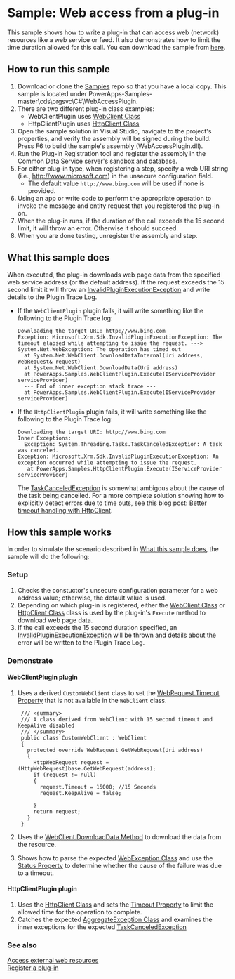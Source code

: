 # Sample: Web access from a plug-in

This sample shows how to write a plug-in that can access web (network) resources like a web service or feed. It also demonstrates how to limit the time duration allowed for this call. You can download the sample from [here](https://github.com/Microsoft/PowerApps-Samples/tree/master/cds/orgsvc/C%23/WebAccessPlugin).

## How to run this sample

1. Download or clone the [Samples](https://github.com/Microsoft/PowerApps-Samples) repo so that you have a local copy. This sample is located under PowerApps-Samples-master\cds\orgsvc\C#\WebAccessPlugin.
1. There are two different plug-in class examples: 
    - WebClientPlugin uses [WebClient Class](https://docs.microsoft.com/en-us/dotnet/api/system.net.webclient)
    - HttpClientPlugin uses [HttpClient Class](https://docs.microsoft.com/en-us/dotnet/api/system.net.http.httpclient)
1. Open the sample solution in Visual Studio, navigate to the project's properties, and verify the assembly will be signed during the build. Press F6 to build the sample's assembly (WebAccessPlugin.dll).
1. Run the Plug-in Registration tool and register the assembly in the Common Data Service server's sandbox and database. 
1. For either plug-in type, when registering a step, specify a web URI string (i.e., http://www.microsoft.com) in the unsecure configuration field.
    - The default value `http://www.bing.com` will be used if none is provided.
1. Using an app or write code to perform the appropriate operation to invoke the message and entity request that you registered the plug-in on.
1. When the plug-in runs, if the duration of the call exceeds the 15 second limit, it will throw an error. Otherwise it should succeed.
1. When you are done testing, unregister the assembly and step.

## What this sample does

When executed, the plug-in downloads web page data from the specified web service address (or the default address). 
If the request exceeds the 15 second limit it will throw an [InvalidPluginExecutionException](https://docs.microsoft.com/en-us/dotnet/api/microsoft.xrm.sdk.invalidpluginexecutionexception) 
and write details to the Plugin Trace Log.

- If the `WebClientPlugin` plugin fails, it will write something like the following to the Plugin Trace log:
    ```
    Downloading the target URI: http://www.bing.com
    Exception: Microsoft.Xrm.Sdk.InvalidPluginExecutionException: The timeout elapsed while attempting to issue the request. ---> System.Net.WebException: The operation has timed out
      at System.Net.WebClient.DownloadDataInternal(Uri address, WebRequest& request)
      at System.Net.WebClient.DownloadData(Uri address)
      at PowerApps.Samples.WebClientPlugin.Execute(IServiceProvider serviceProvider)
      --- End of inner exception stack trace ---
      at PowerApps.Samples.WebClientPlugin.Execute(IServiceProvider serviceProvider)
    ```

- If the `HttpClientPlugin` plugin fails, it will write something like the following to the Plugin Trace log:
    ```
    Downloading the target URI: http://www.bing.com
    Inner Exceptions:
      Exception: System.Threading.Tasks.TaskCanceledException: A task was canceled.
    Exception: Microsoft.Xrm.Sdk.InvalidPluginExecutionException: An exception occurred while attempting to issue the request.
       at PowerApps.Samples.HttpClientPlugin.Execute(IServiceProvider serviceProvider)
    ```
    The [TaskCanceledException](https://docs.microsoft.com/en-us/dotnet/api/system.threading.tasks.taskcanceledexception) is somewhat ambigous about the cause of the task being cancelled. For a more complete solution showing how to explicitly detect errors due to time outs, see this blog post: [Better timeout handling with HttpClient](https://thomaslevesque.com/2018/02/25/better-timeout-handling-with-httpclient/).

## How this sample works

In order to simulate the scenario described in [What this sample does](#what-this-sample-does), the sample will do the following:

### Setup

1. Checks the constuctor's unsecure configuration parameter for a web address value; otherwise, the default value is used.
2. Depending on which plug-in is registered, either the  [WebClient Class](https://docs.microsoft.com/en-us/dotnet/api/system.net.webclient) or  [HttpClient Class](https://docs.microsoft.com/en-us/dotnet/api/system.net.http.httpclient) class is used by the plug-in's `Execute` method to download web page data.
3. If the call exceeds the 15 second duration specified, an [InvalidPluginExecutionException](https://docs.microsoft.com/en-us/dotnet/api/microsoft.xrm.sdk.invalidpluginexecutionexception) will be thrown and details about the error will be written to the Plugin Trace Log.

### Demonstrate

#### WebClientPlugin plugin

1. Uses a derived `CustomWebClient` class to set the [WebRequest.Timeout Property](https://docs.microsoft.com/en-us/dotnet/api/system.net.webrequest.timeout) that is not available in the `WebClient` class.

   ````
    /// <summary>
    /// A class derived from WebClient with 15 second timeout and KeepAlive disabled
    /// </summary>
    public class CustomWebClient : WebClient
    {
      protected override WebRequest GetWebRequest(Uri address)
      {
        HttpWebRequest request = (HttpWebRequest)base.GetWebRequest(address);
        if (request != null)
        {
          request.Timeout = 15000; //15 Seconds
          request.KeepAlive = false;
          
        }
        return request;
      }
    }
    ````

1. Uses the [WebClient.DownloadData Method](https://docs.microsoft.com/en-us/dotnet/api/system.net.webclient.downloaddata) to download the data from the resource.
1. Shows how to parse the expected [WebException Class](https://docs.microsoft.com/en-us/dotnet/api/system.net.webexception) and use the [Status Property](https://docs.microsoft.com/en-us/dotnet/api/system.net.webexception.status) to determine whether the cause of the failure was due to a timeout.

#### HttpClientPlugin plugin

1. Uses the [HttpClient Class](https://docs.microsoft.com/en-us/dotnet/api/system.net.http.httpclient) and sets the [Timeout Property](https://docs.microsoft.com/en-us/dotnet/api/system.net.http.httpclient.timeout) to limit the allowed time for the operation to complete.
1. Catches the expected [AggregateException Class](https://docs.microsoft.com/en-us/dotnet/api/system.aggregateexception) and examines the inner exceptions for the expected [TaskCanceledException](https://docs.microsoft.com/en-us/dotnet/api/system.threading.tasks.taskcanceledexception)

### See also
[Access external web resources](https://docs.microsoft.com/en-us/powerapps/developer/common-data-service/access-web-services)<br/>
[Register a plug-in](https://docs.microsoft.com/en-us/powerapps/developer/common-data-service/register-plug-in)